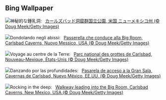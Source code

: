 ## Bing Wallpaper
![](https://www.bing.com/th?id=OHR.CarlsbadNP_JA-JP0802484908_UHD.jpg&w=1000)神秘的な鍾乳洞:&nbsp;&ensp;[カールズバッド洞窟群国立公園, 米国 ニューメキシコ州 (© Doug Meek/Getty Images)](https://www.bing.com/th?id=OHR.CarlsbadNP_JA-JP0802484908_UHD.jpg)
<br><br/>
![](https://www.bing.com/th?id=OHR.CarlsbadNP_IT-IT7707347019_UHD.jpg&w=1000)Dondolando negli abissi:&nbsp;&ensp;[Passerella che conduce alla Big Room, Carlsbad Caverns, Nuovo Messico, USA (© Doug Meek/Getty Images)](https://www.bing.com/th?id=OHR.CarlsbadNP_IT-IT7707347019_UHD.jpg)
<br><br/>
![](https://www.bing.com/th?id=OHR.CarlsbadNP_FR-FR1644664306_UHD.jpg&w=1000)Voyage au centre de la Terre:&nbsp;&ensp;[Parc national des grottes de Carlsbad, Nouveau-Mexique, États-Unis (© Doug Meek/Getty Images)](https://www.bing.com/th?id=OHR.CarlsbadNP_FR-FR1644664306_UHD.jpg)
<br><br/>
![](https://www.bing.com/th?id=OHR.CarlsbadNP_ES-ES0756476646_UHD.jpg&w=1000)Danzando por las profundidades:&nbsp;&ensp;[Pasarela de acceso a la Gran Sala, Cavernas de Carlsbad, Nuevo México, EE.UU. (© Doug Meek/Getty Images)](https://www.bing.com/th?id=OHR.CarlsbadNP_ES-ES0756476646_UHD.jpg)
<br><br/>
![](https://www.bing.com/th?id=OHR.CarlsbadNP_EN-GB5824134206_UHD.jpg&w=1000)Rocking in the deep:&nbsp;&ensp;[Walkway leading into the Big Room, Carlsbad Caverns, New Mexico, USA (© Doug Meek/Getty Images)](https://www.bing.com/th?id=OHR.CarlsbadNP_EN-GB5824134206_UHD.jpg)
<br><br/>
